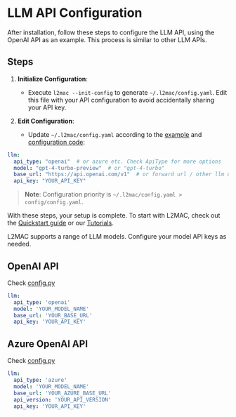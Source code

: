 # LLM API Configuration

After installation, follow these steps to configure the LLM API, using the OpenAI API as an example. This process is similar to other LLM APIs.

## Steps

1. **Initialize Configuration**:

   - Execute `l2mac --init-config` to generate `~/.l2mac/config.yaml`. Edit this file with your API configuration to avoid accidentally sharing your API key.

2. **Edit Configuration**:

   - Update `~/.l2mac/config.yaml` according to the [example](https://github.com/samholt/L2MAC/blob/master/config/config.yaml) and [configuration code](https://github.com/samholt/L2MAC/blob/master/l2mac/config.py):

```yaml
llm:
  api_type: "openai"  # or azure etc. Check ApiType for more options
  model: "gpt-4-turbo-preview"  # or "gpt-4-turbo"
  base_url: "https://api.openai.com/v1"  # or forward url / other llm url
  api_key: "YOUR_API_KEY"
```

> **Note**:
> Configuration priority is `~/.l2mac/config.yaml > config/config.yaml`.

With these steps, your setup is complete. To start with L2MAC, check out the [Quickstart guide](../quickstart) or our [Tutorials](../../tutorials/concepts).

L2MAC supports a range of LLM models. Configure your model API keys as needed.


## OpenAI API

Check [config.py](https://github.com/samholt/L2MAC/blob/master/l2mac/config.py)

```yaml
llm:
  api_type: 'openai'
  model: 'YOUR_MODEL_NAME'
  base_url: 'YOUR_BASE_URL'
  api_key: 'YOUR_API_KEY'
```

## Azure OpenAI API

Check [config.py](https://github.com/samholt/L2MAC/blob/master/l2mac/config.py)

```yaml
llm:
  api_type: 'azure'
  model: 'YOUR_MODEL_NAME'
  base_url: 'YOUR_AZURE_BASE_URL'
  api_version: 'YOUR_API_VERSION'
  api_key: 'YOUR_API_KEY'
```
